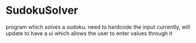 # SudokuSolver
program which solves a sudoku. need to hardcode the input currently, will update to have a ui which allows the user to enter values through it
